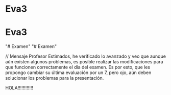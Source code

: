 # Eva3
# Eva3
"# Examen" 
"# Examen" 


// Mensaje Profesor
Estimados, he verificado lo avanzado y veo que aunque aún existen algunos problemas, es posible realizar las modificaciones para que funcionen correctamente el día del examen. Es por esto, que les propongo cambiar su última evaluación por un 7, pero ojo, aún deben solucionar los problemas para la presentación.


HOLA!!!!!!!!!!!!